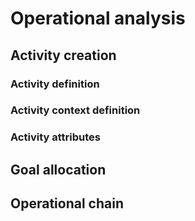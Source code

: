# Operational analysis

## Activity creation

### Activity definition

### Activity context definition

### Activity attributes

## Goal allocation

## Operational chain
